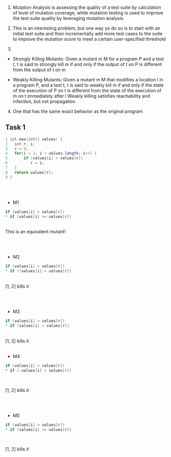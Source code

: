 1. Mutation Analysis is assessing the quality of a test suite by calculation of level of mutation coverage, while mutation testing is used to improve the test suite quality by leveraging mutation analysis.

2. This is an interesting problem, but one way yo do so is to start with an initial test suite and then incrementally add more test cases to the suite to improve the mutation score to meet  a certain user-specified threshold

3. 
* Strongly Killing Mutants:
Given a mutant m  M for a program P and a test t, t is said to strongly kill m if and only if the output of t on P is different from the output of t on m

* Weakly Killing Mutants:
Given a mutant m  M that modifies a location l  in a program P,  and a test t, t is said to weakly kill m if and only if the state of the execution of P on t is different from the state of the execution of m  on t immediately after I 
Weakly killing satisfies reachability and infection, but not propagation

4. One that has the same exact behavior as the original program

## Task 1

```java
1 int max(int[] values) {
2   int r, i;
3   r = 0;
4   for(i = 1; i < values.length; i++) {
5       if (values[i] > values[r])
6          r = i;
7   }
8   return values[r];
9 }
```
<br /><br />

* M1
```java
if (values[i] > values[r]) 
* if (values[i] >= values[r])
```
<br />
This is an equivalent mutant!

<br /><br />
* M2
```java
if (values[i] > values[r]) 
* if !(values[i] > values[r])
```
<br />
[1, 2] kills it

<br /><br />
* M3 
```java
if (values[i] > values[r]) 
* if (values[i] < values[r])
```
<br />
[1, 2] kills it

<br />
<br />

* M4
```java
if (values[i] > values[r]) 
* if (-values[i] > values[r])
```
<br />

[1, 2] kills it

<br />
<br />

* M5
```java
if (values[i] > values[r]) 
* if (values[i] == values[r])
```
<br />

[1, 2] kills it



